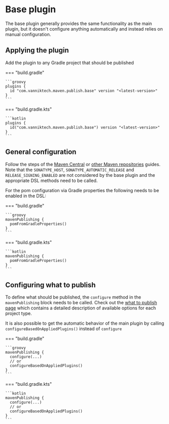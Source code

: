 # Base plugin

The base plugin generally provides the same functionality as the main plugin,
but it doesn't configure anything automatically and instead relies on manual
configuration.

## Applying the plugin

Add the plugin to any Gradle project that should be published

=== "build.gradle"

    ```groovy
    plugins {
      id "com.vanniktech.maven.publish.base" version "<latest-version>"
    }
    ```

=== "build.gradle.kts"

    ```kotlin
    plugins {
      id("com.vanniktech.maven.publish.base") version "<latest-version>"
    }
    ```

## General configuration

Follow the steps of the [Maven Central](central.md) or [other Maven repositories](other.md) guides.
Note that the `SONATYPE_HOST`, `SONATYPE_AUTOMATIC_RELEASE` and `RELEASE_SIGNING_ENABLED` are not
considered by the base plugin and the appropriate DSL methods need to be called.

For the pom configuration via Gradle properties the following needs to be enabled in the DSL:

=== "build.gradle"

    ```groovy
    mavenPublishing {
      pomFromGradleProperties()
    }
    ```

=== "build.gradle.kts"

    ```kotlin
    mavenPublishing {
      pomFromGradleProperties()
    }
    ```

## Configuring what to publish

To define what should be published, the `configure` method in the `mavenPublishing`
block needs to be called. Check out the [what to publish page](what.md) which
contains a detailed description of available options for each project type.

It is also possible to get the automatic behavior of the main plugin by calling
`configureBasedOnAppliedPlugins()` instead of `configure`

=== "build.gradle"

    ```groovy
    mavenPublishing {
      configure(...)
      // or
      configureBasedOnAppliedPlugins()
    }
    ```

=== "build.gradle.kts"

    ```kotlin
    mavenPublishing {
      configure(...)
      // or
      configureBasedOnAppliedPlugins()
    }
    ```
